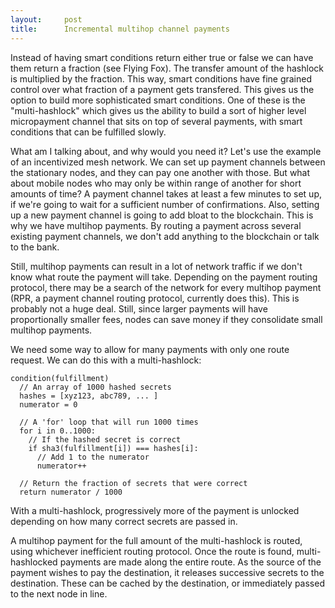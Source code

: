 ```yaml
---
layout:     post
title:      Incremental multihop channel payments
---
```


Instead of having smart conditions return either true or false we can have them return a fraction (see Flying Fox). The transfer amount of the hashlock is multiplied by the fraction. This way, smart conditions have fine grained control over what fraction of a payment gets transfered. This gives us the option to build more sophisticated smart conditions. One of these is the "multi-hashlock" which gives us the ability to build a sort of higher level micropayment channel that sits on top of several payments, with smart conditions that can be fulfilled slowly.

What am I talking about, and why would you need it? Let's use the example of an incentivized mesh network. We can set up payment channels between the stationary nodes, and they can pay one another with those. But what about mobile nodes who may only be within range of another for short amounts of time? A payment channel takes at least a few minutes to set up, if we're going to wait for a sufficient number of confirmations. Also, setting up a new payment channel is going to add bloat to the blockchain. This is why we have multihop payments. By routing a payment across several existing payment channels, we don't add anything to the blockchain or talk to the bank.

Still, multihop payments can result in a lot of network traffic if we don't know what route the payment will take. Depending on the payment routing protocol, there may be a search of the network for every multihop payment (RPR, a payment channel routing protocol, currently does this). This is probably not a huge deal. Still, since larger payments will have proportionally smaller fees, nodes can save money if they consolidate small multihop payments.

We need some way to allow for many payments with only one route request. We can do this with a multi-hashlock:

```
condition(fulfillment)
  // An array of 1000 hashed secrets
  hashes = [xyz123, abc789, ... ]
  numerator = 0

  // A 'for' loop that will run 1000 times
  for i in 0..1000:
    // If the hashed secret is correct
    if sha3(fulfillment[i]) === hashes[i]:
      // Add 1 to the numerator
      numerator++

  // Return the fraction of secrets that were correct
  return numerator / 1000
```

With a multi-hashlock, progressively more of the payment is unlocked depending on how many correct secrets are passed in.

A multihop payment for the full amount of the multi-hashlock is routed, using whichever inefficient routing protocol. Once the route is found, multi-hashlocked payments are made along the entire route. As the source of the payment wishes to pay the destination, it releases successive secrets to the destination. These can be cached by the destination, or immediately passed to the next node in line.